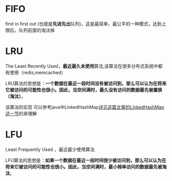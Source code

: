 # FIFO

first in first out (也就是**先进先出**队列)，这是最简单，最公平的一种模式，达到上限后，队列前面的淘汰掉

# LRU

The Least Recently Used，**最近最久未使用**算法,该算法在很多分布式系统中都有使用（redis,memcached）

LRU算法的思想是：**一个数据在最近一段时间没有被访问到，那么可以认为在将来它被访问的可能性也很小。因此，当空间满时，最久没有访问的数据最先被置换（淘汰）**。

该算法的实现 可以参考java中LinkedHashMap[详见这篇文章的LinkedHashMap这一节](../java/Java集合框架.md#LinkedHashMap)的来理解

# LFU

Least Frequently Used ，最近最少使用算法

LFU算法的思想是：**如果一个数据在最近一段时间很少被访问到，那么可以认为在将来它被访问的可能性也很小。因此，当空间满时，最小频率访问的数据最先被淘汰**。